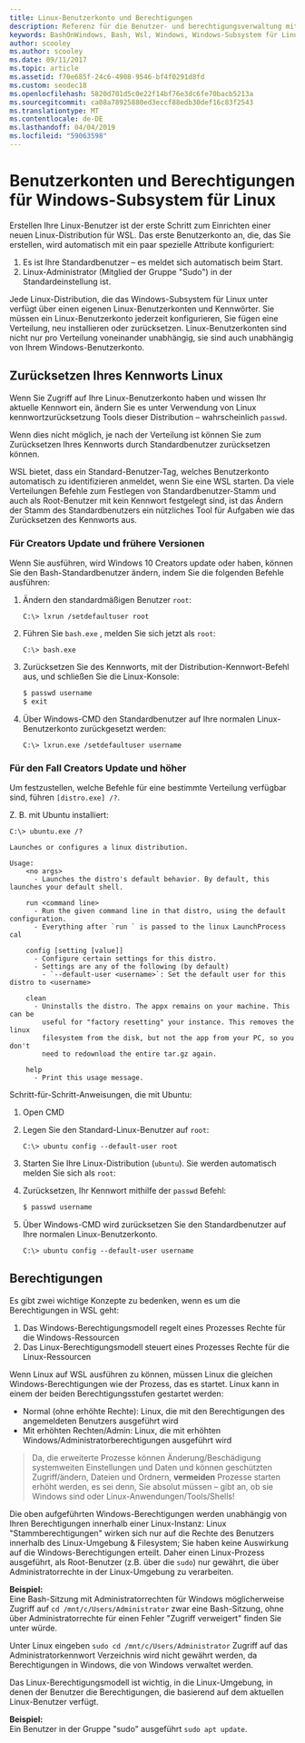 ```yaml
---
title: Linux-Benutzerkonto und Berechtigungen
description: Referenz für die Benutzer- und berechtigungsverwaltung mit dem Windows-Subsystem für Linux.
keywords: BashOnWindows, Bash, Wsl, Windows, Windows-Subsystem für Linux, Windowssubsystem, Ubuntu, Benutzerkonten
author: scooley
ms.author: scooley
ms.date: 09/11/2017
ms.topic: article
ms.assetid: f70e685f-24c6-4908-9546-bf4f0291d8fd
ms.custom: seodec18
ms.openlocfilehash: 5820d701d5c0e22f14bf76e3dc6fe70bacb5213a
ms.sourcegitcommit: ca08a78925880ed3eccf88edb30def16c83f2543
ms.translationtype: MT
ms.contentlocale: de-DE
ms.lasthandoff: 04/04/2019
ms.locfileid: "59063598"
---
```

# <a name="user-accounts-and-permissions-for-windows-subsystem-for-linux"></a>Benutzerkonten und Berechtigungen für Windows-Subsystem für Linux

Erstellen Ihre Linux-Benutzer ist der erste Schritt zum Einrichten einer neuen Linux-Distribution für WSL.  Das erste Benutzerkonto an, die, das Sie erstellen, wird automatisch mit ein paar spezielle Attribute konfiguriert:

1. Es ist Ihre Standardbenutzer – es meldet sich automatisch beim Start.
1. Linux-Administrator (Mitglied der Gruppe "Sudo") in der Standardeinstellung ist.

Jede Linux-Distribution, die das Windows-Subsystem für Linux unter verfügt über einen eigenen Linux-Benutzerkonten und Kennwörter.  Sie müssen ein Linux-Benutzerkonto jederzeit konfigurieren, Sie fügen eine Verteilung, neu installieren oder zurücksetzen.  Linux-Benutzerkonten sind nicht nur pro Verteilung voneinander unabhängig, sie sind auch unabhängig von Ihrem Windows-Benutzerkonto.

## <a name="resetting-your-linux-password"></a>Zurücksetzen Ihres Kennworts Linux

Wenn Sie Zugriff auf Ihre Linux-Benutzerkonto haben und wissen Ihr aktuelle Kennwort ein, ändern Sie es unter Verwendung von Linux kennwortzurücksetzung Tools dieser Distribution – wahrscheinlich `passwd`.

Wenn dies nicht möglich, je nach der Verteilung ist können Sie zum Zurücksetzen Ihres Kennworts durch Standardbenutzer zurücksetzen können.

WSL bietet, dass ein Standard-Benutzer-Tag, welches Benutzerkonto automatisch zu identifizieren anmeldet, wenn Sie eine WSL starten.  Da viele Verteilungen Befehle zum Festlegen von Standardbenutzer-Stamm und auch als Root-Benutzer mit kein Kennwort festgelegt sind, ist das Ändern der Stamm des Standardbenutzers ein nützliches Tool für Aufgaben wie das Zurücksetzen des Kennworts aus.

### <a name="for-creators-update-and-earlier"></a>Für Creators Update und frühere Versionen
Wenn Sie ausführen, wird Windows 10 Creators update oder haben, können Sie den Bash-Standardbenutzer ändern, indem Sie die folgenden Befehle ausführen:

1. Ändern den standardmäßigen Benutzer `root`:

    ```console
    C:\> lxrun /setdefaultuser root
    ```

1. Führen Sie `bash.exe` , melden Sie sich jetzt als `root`:

    ```console
    C:\> bash.exe
    ```

1. Zurücksetzen Sie des Kennworts, mit der Distribution-Kennwort-Befehl aus, und schließen Sie die Linux-Konsole:

    ```BASH
    $ passwd username
    $ exit
    ```

1. Über Windows-CMD den Standardbenutzer auf Ihre normalen Linux-Benutzerkonto zurückgesetzt werden:

    ```console
    C:\> lxrun.exe /setdefaultuser username
    ```

### <a name="for-fall-creators-update-and-later"></a>Für den Fall Creators Update und höher
Um festzustellen, welche Befehle für eine bestimmte Verteilung verfügbar sind, führen `[distro.exe] /?`.
    
Z. B. mit Ubuntu installiert:

```console
C:\> ubuntu.exe /?

Launches or configures a linux distribution.

Usage:
    <no args>
      - Launches the distro's default behavior. By default, this launches your default shell.

    run <command line>
      - Run the given command line in that distro, using the default configuration.
      - Everything after `run ` is passed to the linux LaunchProcess cal

    config [setting [value]]
      - Configure certain settings for this distro.
      - Settings are any of the following (by default)
        - `--default-user <username>`: Set the default user for this distro to <username>

    clean
      - Uninstalls the distro. The appx remains on your machine. This can be
        useful for "factory resetting" your instance. This removes the linux
        filesystem from the disk, but not the app from your PC, so you don't
        need to redownload the entire tar.gz again.

    help
      - Print this usage message.
```

Schritt-für-Schritt-Anweisungen, die mit Ubuntu:

1. Open CMD
1. Legen Sie den Standard-Linux-Benutzer auf `root`:

    ```console
    C:\> ubuntu config --default-user root
    ```    

1. Starten Sie Ihre Linux-Distribution (`ubuntu`).  Sie werden automatisch melden Sie sich als `root`:

1. Zurücksetzen, Ihr Kennwort mithilfe der `passwd` Befehl:

    ```BASH
    $ passwd username
    ```

1. Über Windows-CMD wird zurücksetzen Sie den Standardbenutzer auf Ihre normalen Linux-Benutzerkonto.

    ```console
    C:\> ubuntu config --default-user username
    ```

## <a name="permissions"></a>Berechtigungen

Es gibt zwei wichtige Konzepte zu bedenken, wenn es um die Berechtigungen in WSL geht:

1. Das Windows-Berechtigungsmodell regelt eines Prozesses Rechte für die Windows-Ressourcen
2. Das Linux-Berechtigungsmodell steuert eines Prozesses Rechte für die Linux-Ressourcen

Wenn Linux auf WSL ausführen zu können, müssen Linux die gleichen Windows-Berechtigungen wie der Prozess, das es startet. Linux kann in einem der beiden Berechtigungsstufen gestartet werden:

* Normal (ohne erhöhte Rechte): Linux, die mit den Berechtigungen des angemeldeten Benutzers ausgeführt wird
* Mit erhöhten Rechten/Admin: Linux, die mit erhöhten Windows/Administratorberechtigungen ausgeführt wird

> Da, die erweiterte Prozesse können Änderung/Beschädigung systemweiten Einstellungen und Daten und können geschützten Zugriff/ändern, Dateien und Ordnern, **vermeiden** Prozesse starten erhöht werden, es sei denn, Sie absolut müssen – gibt an, ob sie Windows sind oder Linux-Anwendungen/Tools/Shells!

Die oben aufgeführten Windows-Berechtigungen werden unabhängig von Ihren Berechtigungen innerhalb einer Linux-Instanz: Linux "Stammberechtigungen" wirken sich nur auf die Rechte des Benutzers innerhalb des Linux-Umgebung & Filesystem; Sie haben keine Auswirkung auf die Windows-Berechtigungen erteilt. Daher einen Linux-Prozess ausgeführt, als Root-Benutzer (z.B. über die `sudo`) nur gewährt, die über Administratorrechte in der Linux-Umgebung zu verarbeiten.

**Beispiel:**    
Eine Bash-Sitzung mit Administratorrechten für Windows möglicherweise Zugriff auf `cd /mnt/c/Users/Administrator` zwar eine Bash-Sitzung, ohne über Administratorrechte für einen Fehler "Zugriff verweigert" finden Sie unter würde.

Unter Linux eingeben `sudo cd /mnt/c/Users/Administrator` Zugriff auf das Administratorkennwort Verzeichnis wird nicht gewährt werden, da Berechtigungen in Windows, die von Windows verwaltet werden.

Das Linux-Berechtigungsmodell ist wichtig, in die Linux-Umgebung, in denen der Benutzer die Berechtigungen, die basierend auf dem aktuellen Linux-Benutzer verfügt.

**Beispiel:**  
Ein Benutzer in der Gruppe "sudo" ausgeführt `sudo apt update`.
